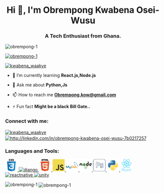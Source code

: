 <h1 align="center">Hi 👋, I'm Obrempong Kwabena Osei-Wusu</h1>
<h3 align="center">A Tech Enthusiast from Ghana.</h3>

<p align="left"> <img src="https://komarev.com/ghpvc/?username=obrempong-1&label=Profile%20views&color=0e75b6&style=flat" alt="obrempong-1" /> </p>

<p align="left"> <a href="https://github.com/ryo-ma/github-profile-trophy"><img src="https://github-profile-trophy.vercel.app/?username=obrempong-1" alt="obrempong-1" /></a> </p>

<p align="left"> <a href="https://twitter.com/kwabena_waakye" target="blank"><img src="https://img.shields.io/twitter/follow/kwabena_waakye?logo=twitter&style=for-the-badge" alt="kwabena_waakye" /></a> </p>

- 🌱 I’m currently learning **React.js,Node.js**

- 💬 Ask me about **Python,Js**

- 📫 How to reach me **Obrempong.kow@gmail.com**

- ⚡ Fun fact **Might be a black Bill Gate..**

<h3 align="left">Connect with me:</h3>
<p align="left">
<a href="https://twitter.com/kwabena_waakye" target="blank"><img align="center" src="https://raw.githubusercontent.com/rahuldkjain/github-profile-readme-generator/master/src/images/icons/Social/twitter.svg" alt="kwabena_waakye" height="30" width="40" /></a>
<a href="https://linkedin.com/in/http://linkedin.com/in/obrempong-kwabena-osei-wusu-7b0217257" target="blank"><img align="center" src="https://raw.githubusercontent.com/rahuldkjain/github-profile-readme-generator/master/src/images/icons/Social/linked-in-alt.svg" alt="http://linkedin.com/in/obrempong-kwabena-osei-wusu-7b0217257" height="30" width="40" /></a>
</p>

<h3 align="left">Languages and Tools:</h3>
<p align="left"> <a href="https://www.w3schools.com/css/" target="_blank" rel="noreferrer"> <img src="https://raw.githubusercontent.com/devicons/devicon/master/icons/css3/css3-original-wordmark.svg" alt="css3" width="40" height="40"/> </a> <a href="https://www.djangoproject.com/" target="_blank" rel="noreferrer"> <img src="https://cdn.worldvectorlogo.com/logos/django.svg" alt="django" width="40" height="40"/> </a> <a href="https://www.w3.org/html/" target="_blank" rel="noreferrer"> <img src="https://raw.githubusercontent.com/devicons/devicon/master/icons/html5/html5-original-wordmark.svg" alt="html5" width="40" height="40"/> </a> <a href="https://developer.mozilla.org/en-US/docs/Web/JavaScript" target="_blank" rel="noreferrer"> <img src="https://raw.githubusercontent.com/devicons/devicon/master/icons/javascript/javascript-original.svg" alt="javascript" width="40" height="40"/> </a> <a href="https://www.mysql.com/" target="_blank" rel="noreferrer"> <img src="https://raw.githubusercontent.com/devicons/devicon/master/icons/mysql/mysql-original-wordmark.svg" alt="mysql" width="40" height="40"/> </a> <a href="https://nodejs.org" target="_blank" rel="noreferrer"> <img src="https://raw.githubusercontent.com/devicons/devicon/master/icons/nodejs/nodejs-original-wordmark.svg" alt="nodejs" width="40" height="40"/> </a> <a href="https://www.photoshop.com/en" target="_blank" rel="noreferrer"> <img src="https://raw.githubusercontent.com/devicons/devicon/master/icons/photoshop/photoshop-line.svg" alt="photoshop" width="40" height="40"/> </a> <a href="https://www.python.org" target="_blank" rel="noreferrer"> <img src="https://raw.githubusercontent.com/devicons/devicon/master/icons/python/python-original.svg" alt="python" width="40" height="40"/> </a> <a href="https://reactjs.org/" target="_blank" rel="noreferrer"> <img src="https://raw.githubusercontent.com/devicons/devicon/master/icons/react/react-original-wordmark.svg" alt="react" width="40" height="40"/> </a> <a href="https://reactnative.dev/" target="_blank" rel="noreferrer"> <img src="https://reactnative.dev/img/header_logo.svg" alt="reactnative" width="40" height="40"/> </a> <a href="https://unity.com/" target="_blank" rel="noreferrer"> <img src="https://www.vectorlogo.zone/logos/unity3d/unity3d-icon.svg" alt="unity" width="40" height="40"/> </a> </p>

<p><img align="left" src="https://github-readme-stats.vercel.app/api/top-langs?username=obrempong-1&show_icons=true&locale=en&layout=compact" alt="obrempong-1" /></p>

<p>&nbsp;<img align="center" src="https://github-readme-stats.vercel.app/api?username=obrempong-1&show_icons=true&locale=en" alt="obrempong-1" /></p>
